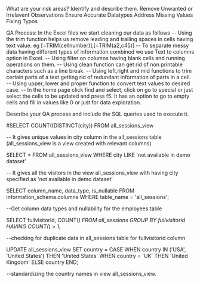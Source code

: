 What are your risk areas? Identify and describe them.
Remove Unwanted or Irrelavent Observations
Ensure Accurate Datatypes
Address Missing Values
Fixing Typos


QA Process: In the Excel files we start cleaning our data as follows
-- Using the trim function helps us remove leading and trailing spaces in cells having text value. eg [=TRIM(cellnumber)],[=TRIM(a2,c45)]
-- To separate messy data having different types of information combined we use Text to columns option in Excel.
-- Using filter on columns having blank cells and running operations on them.
-- Using clean function can get rid of non printable characters such as a line break.
-- Using left,right and mid functions to trim certain parts of a text getting rid of redundant information of parts in a cell.
-- Using upper, lower and proper function to convert text values to desired case.
-- In the home page click find and select, click on go to special or just select the cells to be updated and press f5. It has an option to go to empty cells and fill in values like 0 or just for data exploration.

Describe your QA process and include the SQL queries used to execute it.

#SELECT COUNT((DISTINCT(city))
FROM all_sessions_view


-- It gives unique values in city column in the all_sessions table (all_sessions_view is a view created with relevant columns)



SELECT * FROM all_sessions_view
WHERE city LIKE 'not available in demo dataset'


-- It gives all the visitors in the view all_sessions_view with having city specified as 'not available in demo dataset'


SELECT column_name, data_type, is_nullable
FROM information_schema.columns
WHERE table_name = 'all_sessions';


--Get column data types and nullability for the employees table



SELECT fullvisitorid, COUNT(*)
FROM all_sessions
GROUP BY fullvisitorid
HAVING COUNT(*) > 1;


--checking for duplicate data in all_sessions table for fullvisitorid column



UPDATE all_sessions_view
SET country = CASE
    WHEN country IN ('USA', 'United States') THEN 'United States'
    WHEN country = 'UK' THEN 'United Kingdom'
    ELSE country
    END;



--standardizing the country names in view all_sessions_view.



